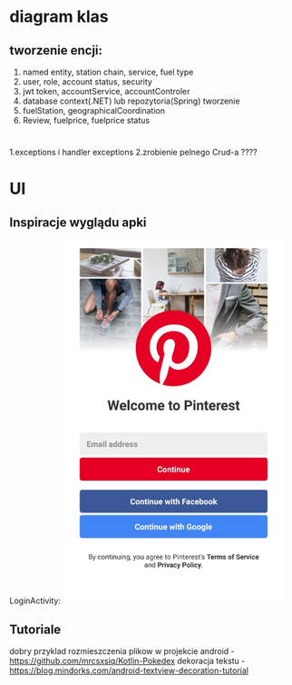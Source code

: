 # diagram klas 
## tworzenie encji:
1. named entity, station chain, service, fuel type
2. user, role, account status, security
3. jwt token, accountService, accountControler
4. database context(.NET) lub repozytoria(Spring) tworzenie
5. fuelStation, geographicalCoordination
6. Review, fuelprice, fuelprice status
# 
1.exceptions i handler exceptions
2.zrobienie pelnego Crud-a ????

# UI

## Inspiracje wyglądu apki

LoginActivity:
![pinterest-login-design](images/pinterest_login.png)

## Tutoriale

dobry przyklad rozmieszczenia plikow w projekcie android - https://github.com/mrcsxsiq/Kotlin-Pokedex
dekoracja tekstu - https://blog.mindorks.com/android-textview-decoration-tutorial


